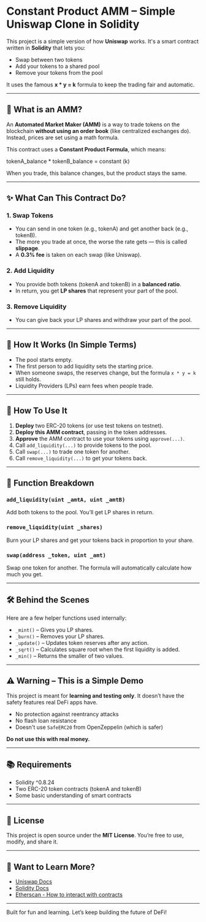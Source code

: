 # Constant Product AMM – Simple Uniswap Clone in Solidity

This project is a simple version of how **Uniswap** works. It's a smart contract written in **Solidity** that lets you:

- Swap between two tokens  
- Add your tokens to a shared pool  
- Remove your tokens from the pool  

It uses the famous **x * y = k** formula to keep the trading fair and automatic.

---

## 📌 What is an AMM?

An **Automated Market Maker (AMM)** is a way to trade tokens on the blockchain **without using an order book** (like centralized exchanges do). Instead, prices are set using a math formula.

This contract uses a **Constant Product Formula**, which means:

tokenA_balance * tokenB_balance = constant (k)

When you trade, this balance changes, but the product stays the same.

---

## ✨ What Can This Contract Do?

### 1. Swap Tokens
- You can send in one token (e.g., tokenA) and get another back (e.g., tokenB).
- The more you trade at once, the worse the rate gets — this is called **slippage**.
- A **0.3% fee** is taken on each swap (like Uniswap).

### 2. Add Liquidity
- You provide both tokens (tokenA and tokenB) in a **balanced ratio**.
- In return, you get **LP shares** that represent your part of the pool.

### 3. Remove Liquidity
- You can give back your LP shares and withdraw your part of the pool.

---

## 🧠 How It Works (In Simple Terms)

- The pool starts empty.
- The first person to add liquidity sets the starting price.
- When someone swaps, the reserves change, but the formula `x * y = k` still holds.
- Liquidity Providers (LPs) earn fees when people trade.

---

## 🚀 How To Use It

1. **Deploy** two ERC-20 tokens (or use test tokens on testnet).
2. **Deploy this AMM contract**, passing in the token addresses.
3. **Approve** the AMM contract to use your tokens using `approve(...)`.
4. Call `add_liquidity(...)` to provide tokens to the pool.
5. Call `swap(...)` to trade one token for another.
6. Call `remove_liquidity(...)` to get your tokens back.

---

## 🧪 Function Breakdown

### `add_liquidity(uint _amtA, uint _amtB)`
Add both tokens to the pool. You’ll get LP shares in return.

### `remove_liquidity(uint _shares)`
Burn your LP shares and get your tokens back in proportion to your share.

### `swap(address _token, uint _amt)`
Swap one token for another. The formula will automatically calculate how much you get.

---

## 🛠️ Behind the Scenes

Here are a few helper functions used internally:

- `_mint()` – Gives you LP shares.
- `_burn()` – Removes your LP shares.
- `_update()` – Updates token reserves after any action.
- `_sqrt()` – Calculates square root when the first liquidity is added.
- `_min()` – Returns the smaller of two values.

---

## ⚠️ Warning – This is a Simple Demo

This project is meant for **learning and testing only**. It doesn’t have the safety features real DeFi apps have.

- No protection against reentrancy attacks  
- No flash loan resistance  
- Doesn't use `SafeERC20` from OpenZeppelin (which is safer)

**Do not use this with real money.**

---

## 📚 Requirements

- Solidity ^0.8.24  
- Two ERC-20 token contracts (tokenA and tokenB)  
- Some basic understanding of smart contracts  

---

## 📝 License

This project is open source under the **MIT License**. You’re free to use, modify, and share it.

---

## 🙌 Want to Learn More?

- [Uniswap Docs](https://docs.uniswap.org/)  
- [Solidity Docs](https://docs.soliditylang.org/)  
- [Etherscan - How to interact with contracts](https://docs.etherscan.io/)  

---

Built for fun and learning. Let’s keep building the future of DeFi!
